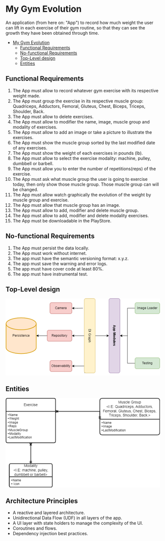 # My Gym Evolution

An application (from here on: "App") to record how much weight the user can lift in each exercise of their gym routine, so that they can see the growth they have been obtained through time.

<!-- TOC -->
* [My Gym Evolution](#my-gym-evolution)
  * [Functional Requirements](#functional-requirements)
  * [No-functional Requirements](#no-functional-requirements)
  * [Top-Level design](#top-level-design)
  * [Entities](#entities)
<!-- TOC -->

## Functional Requirements

1. The App must allow to record whatever gym exercise with its respective weight made.
2. The App must group the exercise in its respective muscle group: Quadriceps, Adductors, Femoral, Gluteus, Chest, Biceps, Triceps, Shoulder, Back.
3. The App must allow to delete exercises.
4. The App must allow to modifier the name, image, muscle group and modality of exercises.
5. The App must allow to add an image or take a picture to illustrate the exercises.
6. The App must show the muscle group sorted by the last modified date of any exercises.
7. The App must show the weight of each exercises in pounds (lb).
8. The App must allow to select the exercise modality: machine, pulley, dumbbell or barbell.
9. The App must allow you to enter the number of repetitions(reps) of the exercise.
10. The App must ask what muscle group the user is going to exercise today, then only show those muscle group. Those muscle group can will be changed.
11. The App must allow watch graphically the evolution of the weight by muscle group and exercise.
12. The App must allow that muscle group has an image.
13. The App must allow to add, modifier and delete muscle group.
14. The App must allow to add, modifier and delete modality exercises.
15. The App must be downloadable in the PlayStore.

## No-functional Requirements

1. The App must persist the data locally.
2. The App must work without internet.
3. The app must have the semantic versioning format: x.y.z.
4. The app must save the warning and error logs.
5. The app must have cover code at least 80%.
6. The app must have instrumental test.

## Top-Level design
![](images/DesignTopLevelMyGymEvolution.png)

## Entities
![](images/Entities.png)

## Architecture Principles
-  A reactive and layered architecture.
- Unidirectional Data Flow (UDF) in all layers of the app.
- A UI layer with state holders to manage the complexity of the UI.
- Coroutines and flows.
- Dependency injection best practices.